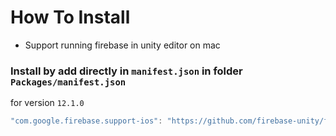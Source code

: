 # How To Install

- Support running firebase in unity editor on mac

### Install by add directly in `manifest.json` in folder `Packages/manifest.json`

for version `12.1.0`
```csharp
"com.google.firebase.support-ios": "https://github.com/firebase-unity/firebase-support-ios.git#12.1.0",
```
